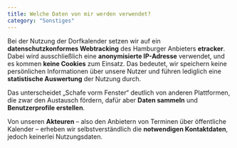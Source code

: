 ```yaml
---
title: Welche Daten von mir werden verwendet?
category: "Sonstiges"
---
```


Bei der Nutzung der Dorfkalender setzen wir auf ein **datenschutzkonformes Webtracking** des Hamburger Anbieters **etracker**. Dabei wird ausschließlich eine **anonymisierte IP-Adresse** verwendet, und es kommen **keine Cookies** zum Einsatz. Das bedeutet, wir speichern keine persönlichen Informationen über unsere Nutzer und führen lediglich eine **statistische Auswertung** der Nutzung durch.

Das unterscheidet „Schafe vorm Fenster“ deutlich von anderen Plattformen, die zwar den Austausch fördern, dafür aber **Daten sammeln** und **Benutzerprofile erstellen**.

Von unseren **Akteuren** – also den Anbietern von Terminen über öffentliche Kalender – erheben wir selbstverständlich die **notwendigen Kontaktdaten**, jedoch keinerlei Nutzungsdaten.
